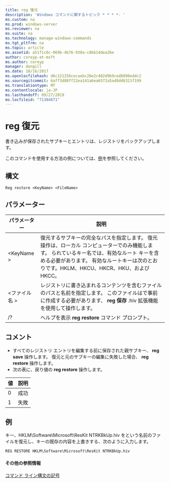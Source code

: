 ```yaml
---
title: reg 復元
description: 'Windows コマンドに関するトピック * * * *- '
ms.custom: na
ms.prod: windows-server
ms.reviewer: na
ms.suite: na
ms.technology: manage-windows-commands
ms.tgt_pltfrm: na
ms.topic: article
ms.assetid: a51f1c0c-969b-4b76-930a-c8bb14dea26e
author: coreyp-at-msft
ms.author: coreyp
manager: dongill
ms.date: 10/16/2017
ms.openlocfilehash: d6c121256cecaebc26e2c402d9b9ced8890eddc2
ms.sourcegitcommit: 6aff3d88ff22ea141a6ea6572a5ad8dd6321f199
ms.translationtype: MT
ms.contentlocale: ja-JP
ms.lasthandoff: 09/27/2019
ms.locfileid: "71384671"
---
```

# <a name="reg-restore"></a>reg 復元



書き込みが保存されたサブキーとエントリは、レジストリをバックアップします。

このコマンドを使用する方法の例については、[例](#BKMK_examples)を参照してください。

## <a name="syntax"></a>構文

```
Reg restore <KeyName> <FileName>
```

## <a name="parameters"></a>パラメーター

|パラメーター|説明|
|---------|-----------|
|\<KeyName >|復元するサブキーの完全なパスを指定します。 復元操作は、ローカル コンピューターでのみ機能します。 られているキー名では、有効なルート キーを含める必要があります。 有効なルートキーは次のとおりです。HKLM、HKCU、HKCR、HKU、および HKCC。|
|\<ファイル名 >|レジストリに書き込まれるコンテンツを含むファイルのパスと名前を指定します。 このファイルはで事前に作成する必要があります、 **reg 保存** .hiv 拡張機能を使用して操作します。|
|/?|ヘルプを表示 **reg restore** コマンド プロンプト。|

## <a name="remarks"></a>コメント

-   すべてのレジストリ エントリを編集する前に保存された親サブキー、 **reg save** 操作します。 復元と元のサブキーの編集に失敗した場合、 **reg restore** 操作します。
-   次の表に、戻り値の **reg restore** 操作します。

|値|説明|
|-----|-----------|
|0|成功|
|1|失敗|

## <a name="BKMK_examples"></a>例

キー、HKLM\Software\Microsoft\ResKit NTRKBkUp.hiv をという名前のファイルを復元し、キーの既存の内容を上書きする、次のように入力します。
```
REG RESTORE HKLM\Software\Microsoft\ResKit NTRKBkUp.hiv
```

#### <a name="additional-references"></a>その他の参照情報

[コマンド ライン構文の記号](command-line-syntax-key.md)